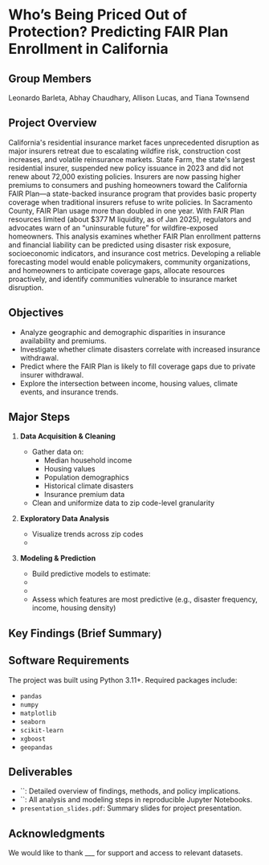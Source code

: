 # Who’s Being Priced Out of Protection? Predicting FAIR Plan Enrollment in California

## Group Members
Leonardo Barleta, Abhay Chaudhary, Allison Lucas, and Tiana Townsend

## Project Overview
California's residential insurance market faces unprecedented disruption as major insurers retreat due to escalating wildfire risk, construction cost increases, and volatile reinsurance markets. State Farm, the state's largest residential insurer, suspended new policy issuance in 2023 and did not renew about 72,000 existing policies. Insurers are now passing higher premiums to consumers and pushing homeowners toward the California FAIR Plan—a state-backed insurance program that provides basic property coverage when traditional insurers refuse to write policies. In Sacramento County, FAIR Plan usage more than doubled in one year. With FAIR Plan resources limited (about $377 M liquidity, as of Jan 2025), regulators and advocates warn of an “uninsurable future” for wildfire-exposed homeowners.
This analysis examines whether FAIR Plan enrollment patterns and financial liability can be predicted using disaster risk exposure, socioeconomic indicators, and insurance cost metrics. Developing a reliable forecasting model would enable policymakers, community organizations, and homeowners to anticipate coverage gaps, allocate resources proactively, and identify communities vulnerable to insurance market disruption.


## Objectives
* Analyze geographic and demographic disparities in insurance availability and premiums.
* Investigate whether climate disasters correlate with increased insurance withdrawal.
* Predict where the FAIR Plan is likely to fill coverage gaps due to private insurer withdrawal.
* Explore the intersection between income, housing values, climate events, and insurance trends.

## Major Steps

1. **Data Acquisition & Cleaning**
    * Gather data on:
        * Median household income
        * Housing values
        * Population demographics
        * Historical climate disasters
        * Insurance premium data
    * Clean and uniformize data to zip code-level granularity

2. **Exploratory Data Analysis**
    * Visualize trends across zip codes
    *

3. **Modeling & Prediction**
    * Build predictive models to estimate:
    * 
    * 
    * Assess which features are most predictive (e.g., disaster frequency, income, housing density)


## Key Findings (Brief Summary)

## Software Requirements
The project was built using Python 3.11+. Required packages include:

* `pandas`
* `numpy`
* `matplotlib`
* `seaborn`
* `scikit-learn`
* `xgboost`
* `geopandas`

## Deliverables
- ``: Detailed overview of findings, methods, and policy implications.
- ``: All analysis and modeling steps in reproducible Jupyter Notebooks.
- `presentation_slides.pdf`: Summary slides for project presentation.

## Acknowledgments
We would like to thank ___ for support and access to relevant datasets.



